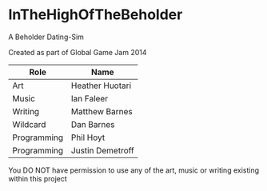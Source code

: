 InTheHighOfTheBeholder
======================

A Beholder Dating-Sim

Created as part of Global Game Jam 2014

|Role|Name|
|---|---|
|Art|Heather Huotari|
|Music|Ian Faleer|
|Writing|Matthew Barnes|
|Wildcard|Dan Barnes|
|Programming|Phil Hoyt|
|Programming|Justin Demetroff|

You DO NOT have permission to use any of the art, music or writing existing within this project
